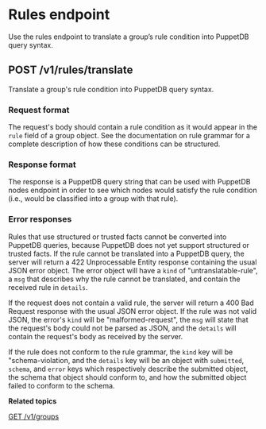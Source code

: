 # Rules endpoint

Use the rules endpoint to translate a group’s rule condition into PuppetDB query syntax.

## POST /v1/rules/translate

Translate a group's rule condition into PuppetDB query syntax.

### Request format

The request's body should contain a rule condition as it would appear in the `rule` field of a group object. See the documentation on rule grammar for a complete description of how these conditions can be structured.

### Response format

The response is a PuppetDB query string that can be used with PuppetDB nodes endpoint in order to see which nodes would satisfy the rule condition \(i.e., would be classified into a group with that rule\).

### Error responses

Rules that use structured or trusted facts cannot be converted into PuppetDB queries, because PuppetDB does not yet support structured or trusted facts. If the rule cannot be translated into a PuppetDB query, the server will return a 422 Unprocessable Entity response containing the usual JSON error object. The error object will have a `kind` of "untranslatable-rule", a `msg` that describes why the rule cannot be translated, and contain the received rule in `details`.

If the request does not contain a valid rule, the server will return a 400 Bad Request response with the usual JSON error object. If the rule was not valid JSON, the error's `kind` will be "malformed-request", the `msg` will state that the request's body could not be parsed as JSON, and the `details` will contain the request's body as received by the server.

If the rule does not conform to the rule grammar, the `kind` key will be "schema-violation, and the `details` key will be an object with `submitted`, `schema`, and `error` keys which respectively describe the submitted object, the schema that object should conform to, and how the submitted object failed to conform to the schema.

**Related topics**  


[GET /v1/groups](groups_endpoint.md#)

